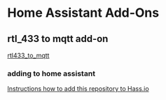 # Home Assistant Add-Ons

## rtl_433 to mqtt add-on
[rtl433_to_mqtt](https://github.com/reichley/homeassistant-addons/tree/master/rtl433_to_mqtt)

### adding to home assistant
[Instructions how to add this repository to Hass.io](https://home-assistant.io/hassio/installing_third_party_addons/)

